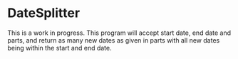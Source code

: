 # DateSplitter

This is a work in progress. This program will accept start date, end date and parts, and return as many new dates as given in parts with all new dates being within the start and end date. 
